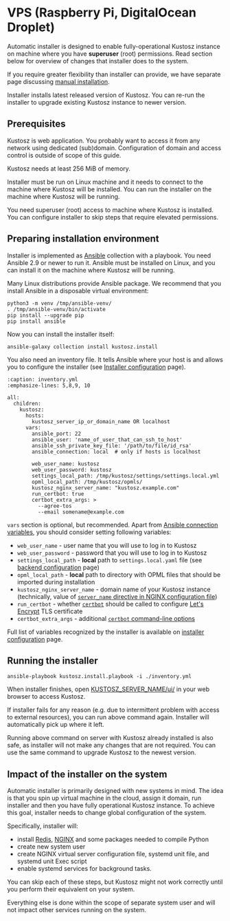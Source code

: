 # VPS (Raspberry Pi, DigitalOcean Droplet)

Automatic installer is designed to enable fully-operational Kustosz instance on machine where you have **superuser** (root) permissions. Read [](#impact-of-the-installer-on-the-system) section below for overview of changes that installer does to the system.

If you require greater flexibility than installer can provide, we have separate page discussing [manual installation](./vps).

Installer installs latest released version of Kustosz. You can re-run the installer to upgrade existing Kustosz instance to newer version.

## Prerequisites

Kustosz is web application. You probably want to access it from any network using dedicated (sub)domain. Configuration of domain and access control is outside of scope of this guide.

Kustosz needs at least 256 MiB of memory.

Installer must be run on Linux machine and it needs to connect to the machine where Kustosz will be installed. You can run the installer on the machine where Kustosz will be running.

You need superuser (root) access to machine where Kustosz is installed. You can configure installer to skip steps that require elevated permissions.

## Preparing installation environment

Installer is implemented as [Ansible](https://www.ansible.com/) collection with a playbook. You need Ansible 2.9 or newer to run it. Ansible must be installed on Linux, and you can install it on the machine where Kustosz will be running.

Many Linux distributions provide Ansible package. We recommend that you install Ansible in a disposable virtual environment:

    python3 -m venv /tmp/ansible-venv/
    . /tmp/ansible-venv/bin/activate
    pip install --upgrade pip
    pip install ansible

Now you can install the installer itself:

    ansible-galaxy collection install kustosz.install

You also need an inventory file. It tells Ansible where your host is and allows you to configure the installer (see [Installer configuration](/configuration/installer.md) page).

```{code-block} yaml
:caption: inventory.yml
:emphasize-lines: 5,8,9, 10

all:
  children:
    kustosz:
      hosts:
        kustosz_server_ip_or_domain_name OR localhost
      vars:
        ansible_port: 22
        ansible_user: 'name_of_user_that_can_ssh_to_host'
        ansible_ssh_private_key_file: '/path/to/file/id_rsa'
        ansible_connection: local  # only if hosts is localhost

        web_user_name: kustosz
        web_user_password: kustosz
        settings_local_path: /tmp/kustosz/settings/settings.local.yml
        opml_local_path: /tmp/kustosz/opmls/
        kustosz_nginx_server_name: "kustosz.example.com"
        run_certbot: true
        certbot_extra_args: >
          --agree-tos
          --email somename@example.com
```

`vars` section is optional, but recommended. Apart from [Ansible connection variables](https://docs.ansible.com/ansible/latest/reference_appendices/special_variables.html#connection-variables), you should consider setting following variables:

* `web_user_name` - user name that you will use to log in to Kustosz
* `web_user_password` - password that you will use to log in to Kustosz
* `settings_local_path` - **local** path to `settings.local.yaml` file (see [backend configuration](/configuration/backend.md) page)
* `opml_local_path` - **local** path to directory with OPML files that should be imported during installation
* `kustosz_nginx_server_name` - domain name of your Kustosz instance (technically, value of [`server_name` directive in NGINX configuration file](https://nginx.org/en/docs/http/server_names.html))
* `run_certbot` - whether [`certbot`](https://certbot.eff.org/) should be called to configure [Let's Encrypt](https://letsencrypt.org/) TLS certificate
* `certbot_extra_args` - additional [`certbot` command-line options](https://eff-certbot.readthedocs.io/en/stable/using.html#certbot-command-line-options)

Full list of variables recognized by the installer is available on [installer configuration](/configuration/installer.md) page.

## Running the installer

    ansible-playbook kustosz.install.playbook -i ./inventory.yml

When installer finishes, open [KUSTOSZ_SERVER_NAME/ui/](https://KUSTOSZ_SERVER_NAME/ui/) in your web browser to access Kustosz. 

If installer fails for any reason (e.g. due to intermittent problem with access to external resources), you can run above command again. Installer will automatically pick up where it left.

Running above command on server with Kustosz already installed is also safe, as installer will not make any changes that are not required. You can use the same command to upgrade Kustosz to the newest version.

## Impact of the installer on the system

Automatic installer is primarily designed with new systems in mind. The idea is that you spin up virtual machine in the cloud, assign it domain, run installer and then you have fully operational Kustosz instance. To achieve this goal, installer needs to change global configuration of the system.

Specifically, installer will:

* install [Redis](https://redis.io/), [NGINX](https://www.nginx.com/) and some packages needed to compile Python
* create new system user
* create NGINX virtual server configuration file, systemd unit file, and systemd unit Exec script
* enable systemd services for background tasks.

You can skip each of these steps, but Kustosz might not work correctly until you perform their equivalent on your system.

Everything else is done within the scope of separate system user and will not impact other services running on the system.

